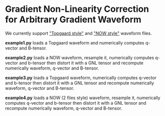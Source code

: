# Gradient Non-Linearity Correction for Arbitrary Gradient Waveform


We currently support ["Topgaard style"](https://github.com/daniel-topgaard/md-dmri/blob/master/acq/bruker/paravision/make_waveform.m) and ["NOW style"](https://github.com/jsjol/NOW) waveform files.

**example1.py** loads a Topgaard waveform and numerically computes q-vector and B-tensor.

**example2.py** loads a NOW waveform, resample it, numerically computes q-vector and b-tensor then distort it with a GNL tensor and recompute numerically waveform, q-vector and B-tensor.  

**example3.py** loads a Topgaard waveform,  numerically computes q-vector and b-tensor then distort it with a GNL tensor and recompute numerically waveform, q-vector and B-tensor.  

**example4.py** loads a NOW (2 files style) waveform, resample it, numerically computes q-vector and b-tensor then distort it with a GNL tensor and recompute numerically waveform, q-vector and B-tensor.  




